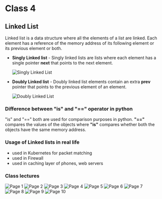 # Class 4

## Linked List

Linked list is a data structure where all the elements of a list
are linked. Each element has a reference of the memory address of
its following element or its previous element or both.

- **Singly Linked list** - Singly linked lists are lists where each 
element has a single pointer **next** that points to the next
element.

  ![Singly Linked List](../assets/singly_linked_list.png "Singly Linked List")

- **Doubly Linked list** - Doubly linked list elements contain an
extra **prev** pointer that points to the previous element of an 
element.

  ![Doubly Linked List](../assets/doubly_linked_list.png "Doubly Linked List")

### Difference between "is" and "==" operator in python

"is" and "==" both are used for comparison purposes in python.
**"=="** compares the values of the objects where **"is"** compares 
whether both the objects have the same memory address.

### Usage of Linked lists in real life

- used in Kubernetes for packet matching
- used in Firewall
- used in caching layer of phones, web servers

### Class lectures

![Page 1](../assets/class_4_page_1.jpg "Page 1")
![Page 2](../assets/class_4_page_2.jpg "Page 2")
![Page 3](../assets/class_4_page_3.jpg "Page 3")
![Page 4](../assets/class_4_page_4.jpg "Page 4")
![Page 5](../assets/class_4_page_5.jpg "Page 5")
![Page 6](../assets/class_4_page_6.jpg "Page 6")
![Page 7](../assets/class_4_page_7.jpg "Page 7")
![Page 8](../assets/class_4_page_8.jpg "Page 8")
![Page 9](../assets/class_4_page_9.jpg "Page 9")
![Page 10](../assets/class_4_page_10.jpg "Page 10")